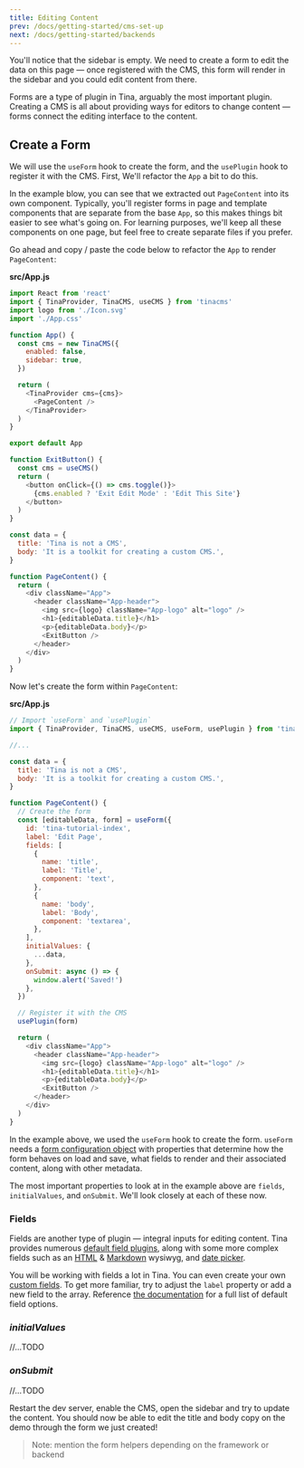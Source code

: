 ```yaml
---
title: Editing Content
prev: /docs/getting-started/cms-set-up
next: /docs/getting-started/backends
---
```


You'll notice that the sidebar is empty. We need to create a form to edit the data on this page — once registered with the CMS, this form will render in the sidebar and you could edit content from there.

Forms are a type of plugin in Tina, arguably the most important plugin. Creating a CMS is all about providing ways for editors to change content — forms connect the editing interface to the content.

## Create a Form

We will use the `useForm` hook to create the form, and the `usePlugin` hook to register it with the CMS. First, We'll refactor the `App` a bit to do this.

In the example blow, you can see that we extracted out `PageContent` into its own component. Typically, you'll register forms in page and template components that are separate from the base `App`, so this makes things bit easier to see what's going on. For learning purposes, we'll keep all these components on one page, but feel free to create separate files if you prefer.

Go ahead and copy / paste the code below to refactor the `App` to render `PageContent`:

**src/App.js**

```js
import React from 'react'
import { TinaProvider, TinaCMS, useCMS } from 'tinacms'
import logo from './Icon.svg'
import './App.css'

function App() {
  const cms = new TinaCMS({
    enabled: false,
    sidebar: true,
  })

  return (
    <TinaProvider cms={cms}>
      <PageContent />
    </TinaProvider>
  )
}

export default App

function ExitButton() {
  const cms = useCMS()
  return (
    <button onClick={() => cms.toggle()}>
      {cms.enabled ? 'Exit Edit Mode' : 'Edit This Site'}
    </button>
  )
}

const data = {
  title: 'Tina is not a CMS',
  body: 'It is a toolkit for creating a custom CMS.',
}

function PageContent() {
  return (
    <div className="App">
      <header className="App-header">
        <img src={logo} className="App-logo" alt="logo" />
        <h1>{editableData.title}</h1>
        <p>{editableData.body}</p>
        <ExitButton />
      </header>
    </div>
  )
}
```

Now let's create the form within `PageContent`:

**src/App.js**

```js
// Import `useForm` and `usePlugin`
import { TinaProvider, TinaCMS, useCMS, useForm, usePlugin } from 'tinacms'

//...

const data = {
  title: 'Tina is not a CMS',
  body: 'It is a toolkit for creating a custom CMS.',
}

function PageContent() {
  // Create the form
  const [editableData, form] = useForm({
    id: 'tina-tutorial-index',
    label: 'Edit Page',
    fields: [
      {
        name: 'title',
        label: 'Title',
        component: 'text',
      },
      {
        name: 'body',
        label: 'Body',
        component: 'textarea',
      },
    ],
    initialValues: {
      ...data,
    },
    onSubmit: async () => {
      window.alert('Saved!')
    },
  })

  // Register it with the CMS
  usePlugin(form)

  return (
    <div className="App">
      <header className="App-header">
        <img src={logo} className="App-logo" alt="logo" />
        <h1>{editableData.title}</h1>
        <p>{editableData.body}</p>
        <ExitButton />
      </header>
    </div>
  )
}
```

In the example above, we used the `useForm` hook to create the form. `useForm` needs a [form configuration object](/docs/plugins/forms#form-configuration) with properties that determine how the form behaves on load and save, what fields to render and their associated content, along with other metadata.

The most important properties to look at in the example above are `fields`, `initialValues`, and `onSubmit`. We'll look closely at each of these now.

### Fields

Fields are another type of plugin — integral inputs for editing content. Tina provides numerous [default field plugins](/docs/plugins/fields), along with some more complex fields such as an [HTML](/docs/plugins/fields/html) & [Markdown](/docs/plugins/fields/markdown) wysiwyg, and [date picker](/docs/plugins/fields/date).

You will be working with fields a lot in Tina. You can even create your own [custom fields](/docs/plugins/fields/custom-fields). To get more familiar, try to adjust the `label` property or add a new field to the array. Reference [the documentation](/docs/plugins/fields) for a full list of default field options.

### _initialValues_

//...TODO

### _onSubmit_

//...TODO

Restart the dev server, enable the CMS, open the sidebar and try to update the content. You should now be able to edit the title and body copy on the demo through the form we just created!

> Note: mention the form helpers depending on the framework or backend
